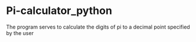 # Pi-calculator_python
The program serves to calculate the digits of pi to a decimal point specified by the user
